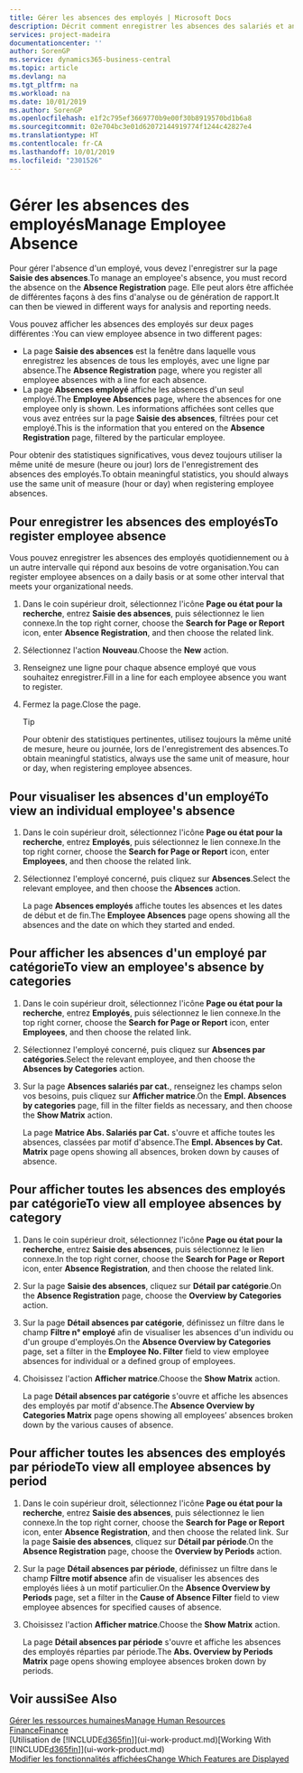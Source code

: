 ```yaml
---
title: Gérer les absences des employés | Microsoft Docs
description: Décrit comment enregistrer les absences des salariés et analyser les statistiques d'indisponibilité.
services: project-madeira
documentationcenter: ''
author: SorenGP
ms.service: dynamics365-business-central
ms.topic: article
ms.devlang: na
ms.tgt_pltfrm: na
ms.workload: na
ms.date: 10/01/2019
ms.author: SorenGP
ms.openlocfilehash: e1f2c795ef3669770b9e00f30b8919570bd1b6a8
ms.sourcegitcommit: 02e704bc3e01d62072144919774f1244c42827e4
ms.translationtype: HT
ms.contentlocale: fr-CA
ms.lasthandoff: 10/01/2019
ms.locfileid: "2301526"
---
```

# <a name="manage-employee-absence"></a><span data-ttu-id="f2342-103">Gérer les absences des employés</span><span class="sxs-lookup"><span data-stu-id="f2342-103">Manage Employee Absence</span></span>
<span data-ttu-id="f2342-104">Pour gérer l'absence d'un employé, vous devez l'enregistrer sur la page **Saisie des absences**.</span><span class="sxs-lookup"><span data-stu-id="f2342-104">To manage an employee's absence, you must record the absence on the **Absence Registration** page.</span></span> <span data-ttu-id="f2342-105">Elle peut alors être affichée de différentes façons à des fins d'analyse ou de génération de rapport.</span><span class="sxs-lookup"><span data-stu-id="f2342-105">It can then be viewed in different ways for analysis and reporting needs.</span></span>

<span data-ttu-id="f2342-106">Vous pouvez afficher les absences des employés sur deux pages différentes :</span><span class="sxs-lookup"><span data-stu-id="f2342-106">You can view employee absence in two different pages:</span></span>

* <span data-ttu-id="f2342-107">La page **Saisie des absences** est la fenêtre dans laquelle vous enregistrez les absences de tous les employés, avec une ligne par absence.</span><span class="sxs-lookup"><span data-stu-id="f2342-107">The **Absence Registration** page, where you register all employee absences with a line for each absence.</span></span>
* <span data-ttu-id="f2342-108">La page **Absences employé** affiche les absences d'un seul employé.</span><span class="sxs-lookup"><span data-stu-id="f2342-108">The **Employee Absences** page, where the absences for one employee only is shown.</span></span> <span data-ttu-id="f2342-109">Les informations affichées sont celles que vous avez entrées sur la page **Saisie des absences**, filtrées pour cet employé.</span><span class="sxs-lookup"><span data-stu-id="f2342-109">This is the information that you entered on the **Absence Registration** page, filtered by the particular employee.</span></span>

<span data-ttu-id="f2342-110">Pour obtenir des statistiques significatives, vous devez toujours utiliser la même unité de mesure (heure ou jour) lors de l'enregistrement des absences des employés.</span><span class="sxs-lookup"><span data-stu-id="f2342-110">To obtain meaningful statistics, you should always use the same unit of measure (hour or day) when registering employee absences.</span></span>

## <a name="to-register-employee-absence"></a><span data-ttu-id="f2342-111">Pour enregistrer les absences des employés</span><span class="sxs-lookup"><span data-stu-id="f2342-111">To register employee absence</span></span>
<span data-ttu-id="f2342-112">Vous pouvez enregistrer les absences des employés quotidiennement ou à un autre intervalle qui répond aux besoins de votre organisation.</span><span class="sxs-lookup"><span data-stu-id="f2342-112">You can register employee absences on a daily basis or at some other interval that meets your organizational needs.</span></span>

1. <span data-ttu-id="f2342-113">Dans le coin supérieur droit, sélectionnez l'icône **Page ou état pour la recherche**, entrez **Saisie des absences**, puis sélectionnez le lien connexe.</span><span class="sxs-lookup"><span data-stu-id="f2342-113">In the top right corner, choose the **Search for Page or Report** icon, enter **Absence Registration**, and then choose the related link.</span></span>
2. <span data-ttu-id="f2342-114">Sélectionnez l'action **Nouveau**.</span><span class="sxs-lookup"><span data-stu-id="f2342-114">Choose the **New** action.</span></span>
3. <span data-ttu-id="f2342-115">Renseignez une ligne pour chaque absence employé que vous souhaitez enregistrer.</span><span class="sxs-lookup"><span data-stu-id="f2342-115">Fill in a line for each employee absence you want to register.</span></span>
4. <span data-ttu-id="f2342-116">Fermez la page.</span><span class="sxs-lookup"><span data-stu-id="f2342-116">Close the page.</span></span>

    > [!Tip]
    > <span data-ttu-id="f2342-117">Pour obtenir des statistiques pertinentes, utilisez toujours la même unité de mesure, heure ou journée, lors de l'enregistrement des absences.</span><span class="sxs-lookup"><span data-stu-id="f2342-117">To obtain meaningful statistics, always use the same unit of measure, hour or day, when registering employee absences.</span></span>

## <a name="to-view-an-individual-employees-absence"></a><span data-ttu-id="f2342-118">Pour visualiser les absences d'un employé</span><span class="sxs-lookup"><span data-stu-id="f2342-118">To view an individual employee's absence</span></span>
1. <span data-ttu-id="f2342-119">Dans le coin supérieur droit, sélectionnez l'icône **Page ou état pour la recherche**, entrez **Employés**, puis sélectionnez le lien connexe.</span><span class="sxs-lookup"><span data-stu-id="f2342-119">In the top right corner, choose the **Search for Page or Report** icon, enter **Employees**, and then choose the related link.</span></span>
2. <span data-ttu-id="f2342-120">Sélectionnez l'employé concerné, puis cliquez sur **Absences**.</span><span class="sxs-lookup"><span data-stu-id="f2342-120">Select the relevant employee, and then choose the **Absences** action.</span></span>

    <span data-ttu-id="f2342-121">La page **Absences employés** affiche toutes les absences et les dates de début et de fin.</span><span class="sxs-lookup"><span data-stu-id="f2342-121">The **Employee Absences** page opens showing all the absences and the date on which they started and ended.</span></span>

## <a name="to-view-an-employees-absence-by-categories"></a><span data-ttu-id="f2342-122">Pour afficher les absences d'un employé par catégorie</span><span class="sxs-lookup"><span data-stu-id="f2342-122">To view an employee's absence by categories</span></span>
1. <span data-ttu-id="f2342-123">Dans le coin supérieur droit, sélectionnez l'icône **Page ou état pour la recherche**, entrez **Employés**, puis sélectionnez le lien connexe.</span><span class="sxs-lookup"><span data-stu-id="f2342-123">In the top right corner, choose the **Search for Page or Report** icon, enter **Employees**, and then choose the related link.</span></span>
2. <span data-ttu-id="f2342-124">Sélectionnez l'employé concerné, puis cliquez sur **Absences par catégories**.</span><span class="sxs-lookup"><span data-stu-id="f2342-124">Select the relevant employee, and then choose the **Absences by Categories** action.</span></span>
3. <span data-ttu-id="f2342-125">Sur la page **Absences salariés par cat.**, renseignez les champs selon vos besoins, puis cliquez sur **Afficher matrice**.</span><span class="sxs-lookup"><span data-stu-id="f2342-125">On the **Empl. Absences by categories** page, fill in the filter fields as necessary, and then choose the **Show Matrix** action.</span></span>

    <span data-ttu-id="f2342-126">La page **Matrice Abs. Salariés par Cat.** s'ouvre et affiche toutes les absences, classées par motif d'absence.</span><span class="sxs-lookup"><span data-stu-id="f2342-126">The **Empl. Absences by Cat. Matrix** page opens showing all absences, broken down by causes of absence.</span></span>

## <a name="to-view-all-employee-absences-by-category"></a><span data-ttu-id="f2342-127">Pour afficher toutes les absences des employés par catégorie</span><span class="sxs-lookup"><span data-stu-id="f2342-127">To view all employee absences by category</span></span>
1. <span data-ttu-id="f2342-128">Dans le coin supérieur droit, sélectionnez l'icône **Page ou état pour la recherche**, entrez **Saisie des absences**, puis sélectionnez le lien connexe.</span><span class="sxs-lookup"><span data-stu-id="f2342-128">In the top right corner, choose the **Search for Page or Report** icon, enter **Absence Registration**, and then choose the related link.</span></span>
2. <span data-ttu-id="f2342-129">Sur la page **Saisie des absences**, cliquez sur **Détail par catégorie**.</span><span class="sxs-lookup"><span data-stu-id="f2342-129">On the **Absence Registration** page, choose the **Overview by Categories** action.</span></span>
3. <span data-ttu-id="f2342-130">Sur la page **Détail absences par catégorie**, définissez un filtre dans le champ **Filtre n° employé** afin de visualiser les absences d'un individu ou d'un groupe d'employés.</span><span class="sxs-lookup"><span data-stu-id="f2342-130">On the **Absence Overview by Categories** page, set a filter in the **Employee No. Filter** field to view employee absences for individual or a defined group of employees.</span></span>
4. <span data-ttu-id="f2342-131">Choisissez l'action **Afficher matrice**.</span><span class="sxs-lookup"><span data-stu-id="f2342-131">Choose the **Show Matrix** action.</span></span>

    <span data-ttu-id="f2342-132">La page **Détail absences par catégorie** s'ouvre et affiche les absences des employés par motif d'absence.</span><span class="sxs-lookup"><span data-stu-id="f2342-132">The **Absence Overview by Categories Matrix** page opens showing all employees’ absences broken down by the various causes of absence.</span></span>

## <a name="to-view-all-employee-absences-by-period"></a><span data-ttu-id="f2342-133">Pour afficher toutes les absences des employés par période</span><span class="sxs-lookup"><span data-stu-id="f2342-133">To view all employee absences by period</span></span>
1. <span data-ttu-id="f2342-134">Dans le coin supérieur droit, sélectionnez l'icône **Page ou état pour la recherche**, entrez **Saisie des absences**, puis sélectionnez le lien connexe.</span><span class="sxs-lookup"><span data-stu-id="f2342-134">In the top right corner, choose the **Search for Page or Report** icon, enter **Absence Registration**, and then choose the related link.</span></span>
   <span data-ttu-id="f2342-135">Sur la page **Saisie des absences**, cliquez sur **Détail par période**.</span><span class="sxs-lookup"><span data-stu-id="f2342-135">On the **Absence Registration** page, choose the **Overview by Periods** action.</span></span>
2. <span data-ttu-id="f2342-136">Sur la page **Détail absences par période**, définissez un filtre dans le champ **Filtre motif absence** afin de visualiser les absences des employés liées à un motif particulier.</span><span class="sxs-lookup"><span data-stu-id="f2342-136">On the **Absence Overview by Periods** page, set a filter in the **Cause of Absence Filter** field to view employee absences for specified causes of absence.</span></span>
3. <span data-ttu-id="f2342-137">Choisissez l'action **Afficher matrice**.</span><span class="sxs-lookup"><span data-stu-id="f2342-137">Choose the **Show Matrix** action.</span></span>

    <span data-ttu-id="f2342-138">La page **Détail absences par période** s'ouvre et affiche les absences des employés réparties par période.</span><span class="sxs-lookup"><span data-stu-id="f2342-138">The **Abs. Overview by Periods Matrix** page opens showing employee absences broken down by periods.</span></span>

## <a name="see-also"></a><span data-ttu-id="f2342-139">Voir aussi</span><span class="sxs-lookup"><span data-stu-id="f2342-139">See Also</span></span>
[<span data-ttu-id="f2342-140">Gérer les ressources humaines</span><span class="sxs-lookup"><span data-stu-id="f2342-140">Manage Human Resources</span></span>](hr-manage-human-resources.md)  
[<span data-ttu-id="f2342-141">Finance</span><span class="sxs-lookup"><span data-stu-id="f2342-141">Finance</span></span>](finance.md)  
<span data-ttu-id="f2342-142">[Utilisation de [!INCLUDE[d365fin](includes/d365fin_md.md)]](ui-work-product.md)</span><span class="sxs-lookup"><span data-stu-id="f2342-142">[Working With [!INCLUDE[d365fin](includes/d365fin_md.md)]](ui-work-product.md)</span></span>  
[<span data-ttu-id="f2342-143">Modifier les fonctionnalités affichées</span><span class="sxs-lookup"><span data-stu-id="f2342-143">Change Which Features are Displayed</span></span>](ui-experiences.md)
